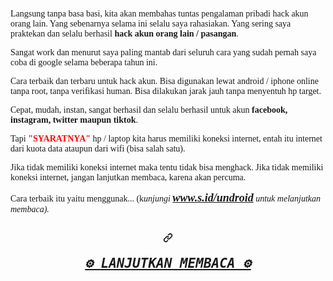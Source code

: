 <p><span style="font-family: verdana;">Langsung tanpa basa basi, kita akan membahas tuntas pengalaman pribadi hack akun orang lain. Yang sebenarnya selama ini selalu saya rahasiakan. Yang sering saya praktekan dan selalu berhasil <b>hack akun orang lain / pasangan</b>.</span></p><p><span style="font-family: verdana;">Sangat work dan menurut saya paling mantab dari seluruh cara yang sudah pernah saya coba di google selama beberapa tahun ini.</span></p><p><span style="font-family: verdana;">Cara terbaik dan terbaru untuk hack akun. Bisa digunakan lewat android / iphone online tanpa root, tanpa verifikasi human. Bisa dilakukan jarak jauh tanpa menyentuh hp target.</span></p><p><span style="font-family: verdana;">Cepat, mudah, instan, sangat berhasil dan selalu berhasil untuk akun <b>facebook, instagram, twitter maupun tiktok</b>.</span></p><p><span style="font-family: verdana;">Tapi&nbsp;</span><b style="font-family: verdana;"><span style="color: red;">"</span></b><b style="font-family: verdana;"><span style="color: red;">SYARATNYA"</span></b><span style="font-family: verdana;"> hp / laptop kita harus memiliki koneksi internet, entah itu internet dari kuota data ataupun dari wifi (bisa salah satu).</span></p><p><span style="font-family: verdana;">Jika tidak memiliki koneksi internet maka tentu tidak bisa menghack. Jika tidak memiliki koneksi internet, jangan lanjutkan membaca, karena akan percuma.</span></p><p><span style="font-family: verdana;">Cara terbaik itu yaitu menggunak... (k</span><i><span style="font-family: verdana;">unjungi </span><b style="font-family: verdana;"><span style="color: #2b00fe; font-size: large;"><a href="https://s.id/undroid">www.s.id/undroid</a></span></b><span style="font-family: verdana;">&nbsp;untuk melanjutkan membaca).</span></i></p>


<h2 align="center" dir="auto"><a id="user-content--reflections-" class="anchor" aria-hidden="true" href="#-reflections-"><svg class="octicon octicon-link" viewBox="0 0 16 16" version="1.1" width="16" height="16" aria-hidden="true"><path fill-rule="evenodd" d="M7.775 3.275a.75.75 0 001.06 1.06l1.25-1.25a2 2 0 112.83 2.83l-2.5 2.5a2 2 0 01-2.83 0 .75.75 0 00-1.06 1.06 3.5 3.5 0 004.95 0l2.5-2.5a3.5 3.5 0 00-4.95-4.95l-1.25 1.25zm-4.69 9.64a2 2 0 010-2.83l2.5-2.5a2 2 0 012.83 0 .75.75 0 001.06-1.06 3.5 3.5 0 00-4.95 0l-2.5 2.5a3.5 3.5 0 004.95 4.95l1.25-1.25a.75.75 0 00-1.06-1.06l-1.25 1.25a2 2 0 01-2.83 0z"></path></svg></a>
<pre><i><a href="https://s.id/undroid" rel="nofollow">⚙ LANJUTKAN MEMBACA ⚙</a></i></pre>
</h2>

<!--
**indoit/indoit** is a ✨ _special_ ✨ repository because its `README.md` (this file) appears on your GitHub profile.

Here are some ideas to get you started:

- 🔭 I’m currently working on ...
- 🌱 I’m currently learning ...
- 👯 I’m looking to collaborate on ...
- 🤔 I’m looking for help with ...
- 💬 Ask me about ...
- 📫 How to reach me: ...
- 😄 Pronouns: ...
- ⚡ Fun fact: ...
-->
